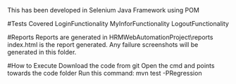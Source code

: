 This has been developed in Selenium Java Framework using POM

#Tests Covered 
LoginFunctionality
MyInforFunctionality
LogoutFunctionality

#Reports 
Reports are generated in HRMWebAutomationProject\reports index.html is the report generated. Any failure screenshots will be generated in this folder.

#How to Execute 
Download the code from git 
Open the cmd and points towards the code folder 
Run this command: mvn test -PRegression
